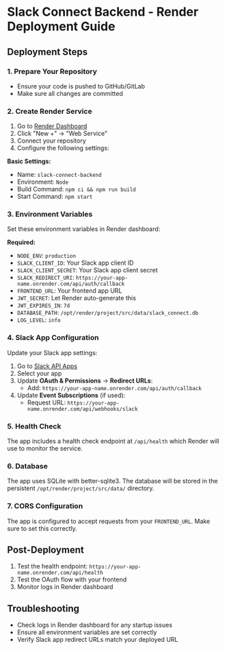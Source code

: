 # Slack Connect Backend - Render Deployment Guide

## Deployment Steps

### 1. Prepare Your Repository
- Ensure your code is pushed to GitHub/GitLab
- Make sure all changes are committed

### 2. Create Render Service
1. Go to [Render Dashboard](https://dashboard.render.com)
2. Click "New +" → "Web Service"
3. Connect your repository
4. Configure the following settings:

**Basic Settings:**
- Name: `slack-connect-backend`
- Environment: `Node`
- Build Command: `npm ci && npm run build`
- Start Command: `npm start`

### 3. Environment Variables
Set these environment variables in Render dashboard:

**Required:**
- `NODE_ENV`: `production`
- `SLACK_CLIENT_ID`: Your Slack app client ID
- `SLACK_CLIENT_SECRET`: Your Slack app client secret
- `SLACK_REDIRECT_URI`: `https://your-app-name.onrender.com/api/auth/callback`
- `FRONTEND_URL`: Your frontend app URL
- `JWT_SECRET`: Let Render auto-generate this
- `JWT_EXPIRES_IN`: `7d`
- `DATABASE_PATH`: `/opt/render/project/src/data/slack_connect.db`
- `LOG_LEVEL`: `info`

### 4. Slack App Configuration
Update your Slack app settings:
1. Go to [Slack API Apps](https://api.slack.com/apps)
2. Select your app
3. Update **OAuth & Permissions** → **Redirect URLs**:
   - Add: `https://your-app-name.onrender.com/api/auth/callback`
4. Update **Event Subscriptions** (if used):
   - Request URL: `https://your-app-name.onrender.com/api/webhooks/slack`

### 5. Health Check
The app includes a health check endpoint at `/api/health` which Render will use to monitor the service.

### 6. Database
The app uses SQLite with better-sqlite3. The database will be stored in the persistent `/opt/render/project/src/data/` directory.

### 7. CORS Configuration
The app is configured to accept requests from your `FRONTEND_URL`. Make sure to set this correctly.

## Post-Deployment
1. Test the health endpoint: `https://your-app-name.onrender.com/api/health`
2. Test the OAuth flow with your frontend
3. Monitor logs in Render dashboard

## Troubleshooting
- Check logs in Render dashboard for any startup issues
- Ensure all environment variables are set correctly
- Verify Slack app redirect URLs match your deployed URL
